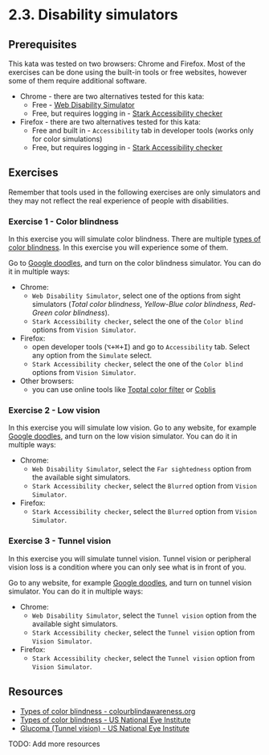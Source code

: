 # 2.3. Disability simulators

## Prerequisites

This kata was tested on two browsers: Chrome and Firefox. Most of the exercises can be done using the built-in tools or free websites, however some of them require additional software.

- Chrome - there are two alternatives tested for this kata:
  - Free - [Web Disability Simulator](https://chromewebstore.google.com/detail/web-disability-simulator/olioanlbgbpmdlgjnnampnnlohigkjla)
  - Free, but requires logging in - [Stark Accessibility checker](https://chromewebstore.google.com/detail/stark-accessibility-check/fkfaapnmfippddbeemjjbclenphooipm)
- Firefox - there are two alternatives tested for this kata:
  - Free and built in - `Accessibility` tab in developer tools (works only for color simulations)
  - Free, but requires logging in - [Stark Accessibility checker](https://addons.mozilla.org/en-US/firefox/addon/stark-accessibility-checker/)

## Exercises

Remember that tools used in the following exercises are only simulators and they may not reflect the real experience of people with disabilities.

### Exercise 1 - Color blindness

In this exercise you will simulate color blindness. There are multiple [types of color blindness](https://www.nei.nih.gov/learn-about-eye-health/eye-conditions-and-diseases/color-blindness/types-color-vision-deficiency). In this exercise you will experience some of them.

Go to [Google doodles](https://doodles.google/), and turn on the color blindness simulator. You can do it in multiple ways:

- Chrome:
  - `Web Disability Simulator`, select one of the options from sight simulators (_Total color blindness_, _Yellow-Blue color blindness_, _Red-Green color blindness_).
  - `Stark Accessibility checker`, select the one of the `Color blind` options from `Vision Simulator`.
- Firefox:
  - open developer tools (<kbd>⌥+⌘+I</kbd>) and go to `Accessibility` tab. Select any option from the `Simulate` select.
  - `Stark Accessibility checker`, select the one of the `Color blind` options from `Vision Simulator`.
- Other browsers:
  - you can use online tools like [Toptal color filter](https://www.toptal.com/designers/colorfilter/) or [Coblis](https://www.color-blindness.com/coblis-color-blindness-simulator/)

### Exercise 2 - Low vision

In this exercise you will simulate low vision. Go to any website, for example [Google doodles](https://doodles.google/), and turn on the low vision simulator. You can do it in multiple ways:

- Chrome:
  - `Web Disability Simulator`, select the `Far sightedness` option from the available sight simulators.
  - `Stark Accessibility checker`, select the `Blurred` option from `Vision Simulator`.
- Firefox:
  - `Stark Accessibility checker`, select the `Blurred` option from `Vision Simulator`.

### Exercise 3 - Tunnel vision

In this exercise you will simulate tunnel vision. Tunnel vision or peripheral vision loss is a condition where you can only see what is in front of you.

Go to any website, for example [Google doodles](https://doodles.google/), and turn on tunnel vision simulator. You can do it in multiple ways:

- Chrome:
  - `Web Disability Simulator`, select the `Tunnel vision` option from the available sight simulators.
  - `Stark Accessibility checker`, select the `Tunnel vision` option from `Vision Simulator`.
- Firefox:
  - `Stark Accessibility checker`, select the `Tunnel vision` option from `Vision Simulator`.

## Resources

- [Types of color blindness - colourblindawareness.org](https://www.colourblindawareness.org/colour-blindness/types-of-colour-blindness/)
- [Types of color blindness - US National Eye Institute](https://www.nei.nih.gov/learn-about-eye-health/eye-conditions-and-diseases/color-blindness/types-color-vision-deficiency)
- [Glucoma (Tunnel vision) - US National Eye Institute](https://www.nei.nih.gov/learn-about-eye-health/eye-conditions-and-diseases/glaucoma)

TODO: Add more resources
